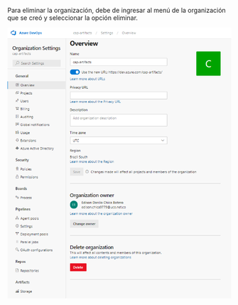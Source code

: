 Para eliminar la organización, debe de ingresar al menú de la organización que se creó y seleccionar la opción eliminar.

![eliminar](./assets/eliminar.png)

